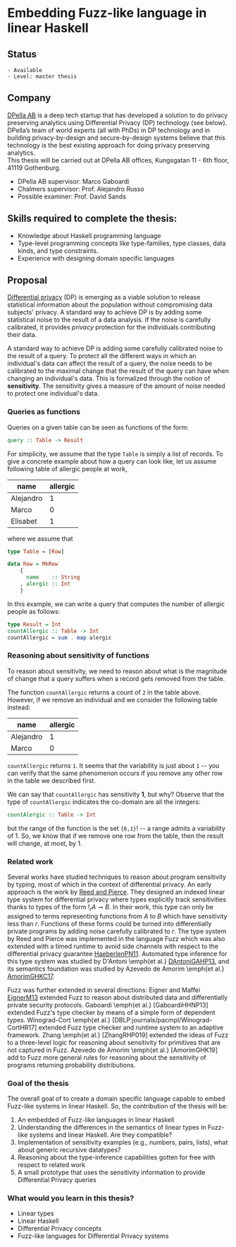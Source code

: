 # Embedding Fuzz-like language in linear Haskell

## Status 

    - Available
    - Level: master thesis 

## Company 

[DPella AB](www.dpella.io) is a deep tech startup that has developed a solution
to do privacy preserving analytics using Differential Privacy (DP) technology
(see below). DPella’s team of world experts (all with PhDs) in DP technology and
in building privacy-by-design and secure-by-design systems believe that this
technology is the best existing approach for doing privacy preserving analytics.  
This thesis will be carried out at DPella AB offices, Kungsgatan 11 - 6th floor,
41119 Gothenburg.

- DPella AB supervisor: Marco Gaboardi
- Chalmers supervisor: Prof. Alejandro Russo
- Possible examiner: Prof. David Sands

## Skills required to complete the thesis:
- Knowledge about Haskell programming language
- Type-level programming concepts like type-families, type classes, data kinds, and type
  constraints.
- Experience with designing domain specific languages

## Proposal 

[Differential privacy](https://link.springer.com/chapter/10.1007/11681878_14)
(DP) is emerging as a viable solution to release statistical information about
the population without compromising data subjects' privacy. A standard way to
achieve DP is by adding some statistical noise to the result of a data analysis.
If the noise is carefully calibrated, it provides *privacy* protection for the
individuals contributing their data.

A standard way to achieve DP is adding some carefully calibrated noise to the
result of a query. To protect all the different ways in which an individual's
data can affect the result of a query, the noise needs to be calibrated to the
maximal change that the result of the query can have when changing an
individual's data. This is formalized through the notion of **sensitivity**. The
sensitivity gives a measure of the amount of noise needed to protect one
individual's data.

### Queries as functions

Queries on a given table can be seen as functions of the form:

```haskell
query :: Table -> Result
```

For simplicity, we assume that the type `Table` is simply a list of records. To
give a concrete example about how a query can look like, let us assume
following table of allergic people at work,

| name | allergic |
| ---- | ------- |
| Alejandro | 1 |
| Marco     | 0 |
| Elisabet  | 1 |

where we assume that

```haskell
type Table = [Row]

data Row = MkRow
    {
      name    :: String
    , alergic :: Int
    }
```

In this example, we can write a query that computes the number of allergic people as follows:

```haskell
type Result = Int
countAllergic :: Table -> Int
countAllergic = sum . map alergic
```

### Reasoning about sensitivity of functions

To reason about sensitivity, we need to reason about what is the magnitude of
change that a query suffers when a record gets removed from the table.

The function `countAllergic` returns a count of `2` in the table above. However,
if we remove an individual and we consider the following table instead:

| name | allergic |
| ---- | ------- |
| Alejandro | 1 |
| Marco     | 0 |

`countAllergic` returns `1`. It seems that the variability is just about `1` --
you can verify that the same phenomenon occurs if you remove any other row in
the table we described first.

We can say that `countAllergic` has sensitivity **1**, but why? Observe that the
type of `countAllergic` indicates the co-domain are all the integers:

```haskell
countAlergic :: Table -> Int
```

but the range of the function is the set `{0,1}`! -- a range admits a
variability of 1. So, we know that if we remove one row from the table, then the
result will change, at most, by 1.

### Related work 

Several works have studied techniques to reason about program sensitivity by
typing, most of which in the context of differential privacy. An early approach
is the work by [Reed and Pierce](XXX). They designed an indexed linear type
system for differential privacy where types explicitly track sensitivities
thanks to types of the form $!_r A \multimap B$. In their work, this type can
only be assigned to terms representing functions from $A$ to $B$ which have
sensitivity less than $r$. Functions of these forms could be turned into
differentially private programs by adding noise carefully calibrated to $r$. The
type system by Reed and Pierce was implemented in the language Fuzz which was
also extended with a timed runtime to avoid side channels with respect to the
differential privacy guarantee [HaeberlenPN11](XXX). Automated type inference
for this type system was studied by D'Antoni \emph{et al.} [DAntoniGAHP13](XXX),
and its semantics foundation was studied by Azevedo de Amorim \emph{et al.}
[AmorimGHKC17](XXX).

Fuzz was further extended in several directions: Eigner and Maffei
[EignerM13](XXX) extended Fuzz to reason about distributed data and
differentially private security protocols. Gaboardi \emph{et al.}
[GaboardiHHNP13] extended Fuzz's type checker by means of a simple form of
dependent types. Winograd-Cort \emph{et al.}
[DBLP:journals/pacmpl/Winograd-CortHR17] extended Fuzz type checker and runtime
system to an adaptive framework. Zhang \emph{et al.} [ZhangRHP019] extended the
ideas of Fuzz to a three-level logic for reasoning about sensitivity for
primitives that are not captured in Fuzz. Azevedo de Amorim \emph{et al.}
[AmorimGHK19] add to Fuzz more general rules for reasoning about the sensitivity
of programs returning probability distributions. 

### Goal of the thesis 

The overall goal of to create a domain specific language capable to embed
Fuzz-like systems in linear Haskell. So, the contribution of the thesis will be: 

1. An embedded of Fuzz-like languages in linear Haskell
2. Understanding the differences in the semantics of linear types in Fuzz-like
   systems and linear Haskell. Are they compatible? 
3. Implementation of sensitivity examples (e.g., numbers, pairs, lists), what
   about generic recursive datatypes? 
4. Reasoning about the type-inference capabilities gotten for free with respect
   to related work
5. A small prototype that uses the sensitivity information to provide Differential Privacy queries

### What would you learn in this thesis? 

- Linear types 
- Linear Haskell 
- Differential Privacy concepts 
- Fuzz-like languages for Differential Privacy systems


